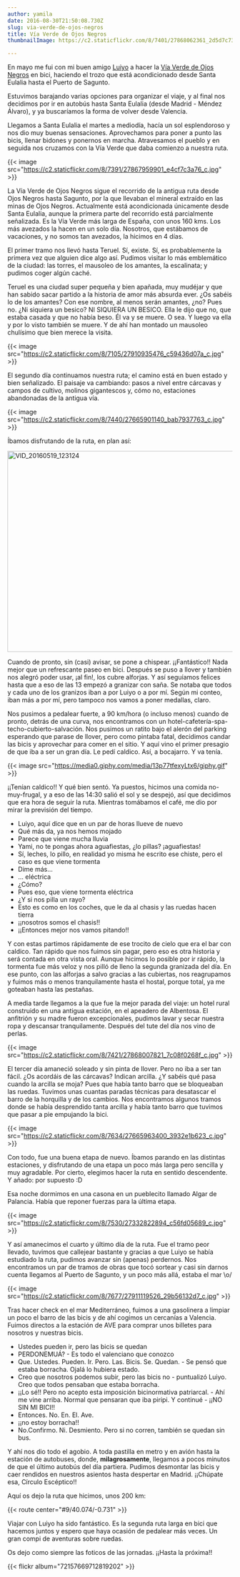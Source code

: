 ```yaml
---
author: yamila
date: 2016-08-30T21:50:08.730Z
slug: via-verde-de-ojos-negros
title: Vía Verde de Ojos Negros
thumbnailImage: https://c2.staticflickr.com/8/7401/27868062361_2d5d7c735c_c.jpg

---
```


En mayo me fui con mi buen amigo <a href="http://luiyo.blogspot.com.es" target="_new">Luiyo</a> a hacer la <a href="http://www.viasverdes.com/itinerarios/itinerario.asp?id=46" targt="_new">Vía Verde de Ojos Negros</a> en bici, haciendo el trozo que está acondicionado desde Santa Eulalia hasta el Puerto de Sagunto.

Estuvimos barajando varias opciones para organizar el viaje, y al final nos decidimos por ir en autobús hasta Santa Eulalia (desde Madrid - Méndez Álvaro), y ya buscaríamos la forma de volver desde Valencia.

Llegamos a Santa Eulalia el martes a mediodía, hacía un sol esplendoroso y nos dio muy buenas sensaciones. Aprovechamos para poner a punto las bicis, llenar bidones y ponernos en marcha. Atravesamos el pueblo y en seguida nos cruzamos con la Vía Verde que daba comienzo a nuestra ruta.

{{< image src="https://c2.staticflickr.com/8/7391/27867959901_e4cf7c3a76_c.jpg" >}}

La Vía Verde de Ojos Negros sigue el recorrido de la antigua ruta desde Ojos Negros hasta Sagunto, por la que llevaban el mineral extraído en las minas de Ojos Negros. Actualmente está acondicionada únicamente desde Santa Eulalia, aunque la primera parte del recorrido está parcialmente señalizada. Es la Vía Verde más larga de España, con unos 160 kms. Los más avezados la hacen en un solo día. Nosotros, que estábamos de vacaciones, y no somos tan avezados, la hicimos en 4 días.

El primer tramo nos llevó hasta Teruel. Sí, existe. Sí, es probablemente la primera vez que alguien dice algo así. Pudimos visitar lo más emblemático de la ciudad: las torres, el mausoleo de los amantes, la escalinata; y pudimos coger algún caché.

Teruel es una ciudad super pequeña y bien apañada, muy mudéjar y que han sabido sacar partido a la historia de amor más absurda ever. ¿Os sabéis lo de los amantes? Con ese nombre, al menos serán amantes, ¿no? Pues no. ¿Ni siquiera un besico? NI SIQUIERA UN BESICO. Ella le dijo que no, que estaba casada y que no había beso. Él va y se muere. O sea. Y luego va ella y por lo visto también se muere. Y de ahí han montado un mausoleo chulísimo que bien merece la visita.

{{< image src="https://c2.staticflickr.com/8/7105/27910935476_c59436d07a_c.jpg" >}}

El segundo día continuamos nuestra ruta; el camino está en buen estado y bien señalizado. El paisaje va cambiando: pasos a nivel entre cárcavas y campos de cultivo, molinos gigantescos y, cómo no, estaciones abandonadas de la antigua vía.

{{< image src="https://c2.staticflickr.com/8/7440/27665901140_bab7937763_c.jpg" >}}

Íbamos disfrutando de la ruta, en plan así:

<a data-flickr-embed="true"  href="https://www.flickr.com/photos/125687915@N08/27944941595/in/album-72157669712819202/" title="VID_20160519_123124"><img src="https://c4.staticflickr.com/8/7408/27944941595_958dc39f07_c.jpg" width="800" height="450" alt="VID_20160519_123124"></a><script async src="//embedr.flickr.com/assets/client-code.js" charset="utf-8"></script>

Cuando de pronto, sin (casi) avisar, se pone a chispear. ¡¡Fantástico!! Nada mejor que un refrescante paseo en bici. Después se puso a llover y también nos alegró poder usar, ¡al fin!, los cubre alforjas. Y así seguíamos felices hasta que a eso de las 13 empezó a granizar con saña. Se notaba que todos y cada uno de los granizos iban a por Luiyo o a por mí. Según mi conteo, iban más a por mí, pero tampoco nos vamos a poner medallas, claro.

Nos pusimos a pedalear fuerte, a 90 km/hora (o incluso menos) cuando de pronto, detrás de una curva, nos encontramos con un hotel-cafetería-spa-techo-cubierto-salvación. Nos pusimos un ratito bajo el alerón del parking esperando que parase de llover, pero como pintaba fatal, decidimos candar las bicis y aprovechar para comer en el sitio. Y aquí vino el primer presagio de que iba a ser un gran día. Le pedí caldico. Así, a bocajarro. Y va tenía.

{{< image src="https://media0.giphy.com/media/13p77tfexyLtx6/giphy.gif" >}}

¡¡Tenían caldico!! Y qué bien sentó. Ya puestos, hicimos una comida no-muy-frugal, y a eso de las 14:30 salió el sol y se despejó, así que decidimos que era hora de seguir la ruta. Mientras tomábamos el café, me dio por mirar la previsión del tiempo.

- Luiyo, aquí dice que en un par de horas llueve de nuevo
- Qué más da, ya nos hemos mojado
- Parece que viene mucha lluvia
- Yami, no te pongas ahora aguafiestas, ¿lo pillas? ¡aguafiestas!
- Sí, leches, lo pillo, en realidad yo misma he escrito ese chiste, pero el caso es que viene tormenta
- Dime más...
- ... eléctrica
- ¿Cómo?
- Pues eso, que viene tormenta eléctrica
- ¿Y si nos pilla un rayo?
- Esto es como en los coches, que le da al chasis y las ruedas hacen tierra
- ¡¡nosotros somos el chasis!!
- ¡¡Entonces mejor nos vamos pitando!!

Y con estas partimos rápidamente de ese trocito de cielo que era el bar con caldico. Tan rápido que nos fuimos sin pagar, pero eso es otra historia y será contada en otra vista oral. Aunque hicimos lo posible por ir rápido, la tormenta fue más veloz y nos pilló de lleno la segunda granizada del día. En ese punto, con las alforjas a salvo gracias a las cubiertas, nos reagrupamos y fuimos más o menos tranquilamente hasta el hostal, porque total, ya me goteaban hasta las pestañas.

A media tarde llegamos a la que fue la mejor parada del viaje: un hotel rural construido en una antigua estación, en el apeadero de Albentosa. El anfitrión y su madre fueron excepcionales, pudimos lavar y secar nuestra ropa y descansar tranquilamente. Después del tute del día nos vino de perlas.

{{< image src="https://c2.staticflickr.com/8/7421/27868007821_7c08f0268f_c.jpg" >}}

El tercer día amaneció soleado y sin pinta de llover. Pero no iba a ser tan fácil. ¿Os acordáis de las cárcavas? Indican arcilla. ¿Y sabéis qué pasa cuando la arcilla se moja? Pues que había tanto barro que se bloqueaban las ruedas. Tuvimos unas cuantas paradas técnicas para desatascar el barro de la horquilla y de los cambios. Nos encontramos algunos tramos donde se había desprendido tanta arcilla y había tanto barro que tuvimos que pasar a pie empujando la bici.

{{< image src="https://c2.staticflickr.com/8/7634/27665963400_3932e1b623_c.jpg" >}}

Con todo, fue una buena etapa de nuevo. Íbamos parando en las distintas estaciones, y disfrutando de una etapa un poco más larga pero sencilla y muy agradable. Por cierto, elegimos hacer la ruta en sentido descendente. Y añado: por supuesto :D

Esa noche dormimos en una casona en un pueblecito llamado Algar de Palancia. Había que reponer fuerzas para la última etapa.

{{< image src="https://c2.staticflickr.com/8/7530/27332822894_c56fd05689_c.jpg" >}}

Y así amanecimos el cuarto y último día de la ruta. Fue el tramo peor llevado, tuvimos que callejear bastante y gracias a que Luiyo se había estudiado la ruta, pudimos avanzar sin (apenas) perdernos. Nos encontramos un par de tramos de obras que tocó sortear y casi sin darnos cuenta llegamos al Puerto de Sagunto, y un poco más allá, estaba el mar \o/

{{< image src="https://c2.staticflickr.com/8/7677/27911119526_29b56132d7_c.jpg" >}}

Tras hacer check en el mar Mediterráneo, fuimos a una gasolinera a limpiar un poco el barro de las bicis y de ahí cogimos un cercanías a Valencia. Fuimos directos a la estación de AVE para comprar unos billetes para nosotros y nuestras bicis.

- Ustedes pueden ir, pero las bicis se quedan
- PERDONEMUÁ? - Es todo el valenciano que conozco
- Que. Ustedes. Pueden. Ir. Pero. Las. Bicis. Se. Quedan. - Se pensó que estaba borracha. Ojalá lo hubiera estado.
- Creo que nosotros podemos subir, pero las bicis no - puntualizó Luiyo. Creo que todos pensaban que estaba borracha.
- ¡¡Lo sé!! Pero no acepto esta imposición bicinormativa patriarcal. - Ahí me vine arriba. Normal que pensaran que iba piripi. Y continué - ¡¡NO SIN MI BICI!!
- Entonces. No. En. El. Ave.
- ¡¡no estoy borracha!!
- No.Confirmo. Ni. Desmiento. Pero si no corren, también se quedan sin bus.

Y ahí nos dio todo el agobio. A toda pastilla en metro y en avión hasta la estación de autobuses, donde, <strong>milagrosamente</strong>, llegamos a pocos minutos de que el último autobús del día partiera. Pudimos desmontar las bicis y caer rendidos en nuestros asientos hasta despertar en Madrid. ¡¡Chúpate esa, Círculo Escéptico!!

Aquí os dejo la ruta que hicimos, unos 200 km:

{{< route center="#9/40.074/-0.731" >}}

Viajar con Luiyo ha sido fantástico. Es la segunda ruta larga en bici que hacemos juntos y espero que haya ocasión de pedalear más veces. Un gran compi de aventuras sobre ruedas.

Os dejo como siempre las foticos de las jornadas. ¡¡Hasta la próxima!!

{{< flickr album="72157669712819202" >}}
